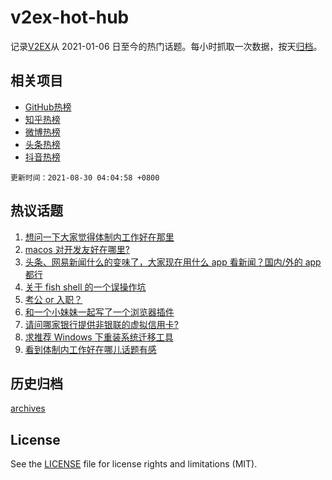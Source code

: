 # v2ex-hot-hub

 记录[V2EX](https://www.v2ex.com/)从 2021-01-06 日至今的热门话题。每小时抓取一次数据，按天[归档](archives)。
 
 ## 相关项目

- [GitHub热榜](https://github.com/lonnyzhang423/github-hot-hub)
- [知乎热榜](https://github.com/lonnyzhang423/zhihu-hot-hub)
- [微博热榜](https://github.com/lonnyzhang423/weibo-hot-hub)
- [头条热榜](https://github.com/lonnyzhang423/toutiao-hot-hub)
- [抖音热榜](https://github.com/lonnyzhang423/douyin-hot-hub)


 `更新时间：2021-08-30 04:04:58 +0800`

## 热议话题

1. [想问一下大家觉得体制内工作好在那里](https://www.v2ex.com/t/798641)
1. [macos 对开发友好在哪里?](https://www.v2ex.com/t/798620)
1. [头条、网易新闻什么的变味了，大家现在用什么 app 看新闻？国内/外的 app 都行](https://www.v2ex.com/t/798636)
1. [关于 fish shell 的一个误操作坑](https://www.v2ex.com/t/798635)
1. [考公 or 入职？](https://www.v2ex.com/t/798669)
1. [和一个小妹妹一起写了一个浏览器插件](https://www.v2ex.com/t/798679)
1. [请问哪家银行提供非银联的虚拟信用卡?](https://www.v2ex.com/t/798656)
1. [求推荐 Windows 下重装系统迁移工具](https://www.v2ex.com/t/798688)
1. [看到体制内工作好在哪儿话题有感](https://www.v2ex.com/t/798726)

## 历史归档

[archives](archives)

## License

See the [LICENSE](LICENSE) file for license rights and limitations (MIT).
